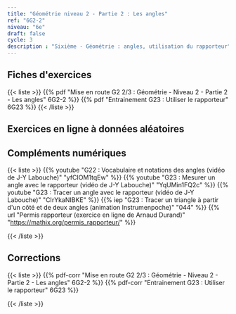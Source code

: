 ```yaml
---
title: "Géométrie niveau 2 - Partie 2 : Les angles"
ref: "6G2-2"
niveau: "6e"
draft: false
cycle: 3
description : "Sixième - Géométrie : angles, utilisation du rapporteur"
---
```




<h2 class="ui horizontal divider header"> Fiches d'exercices</h2>


{{< liste >}}
	{{% pdf "Mise en route G2 2/3 : Géométrie - Niveau 2 - Partie 2 - Les angles" 6G2-2 %}}
	{{% pdf "Entrainement G23 : Utiliser le rapporteur" 6G23 %}}
{{< /liste >}}


<div class="ui hidden divider"></div>
<div class="ui hidden divider"></div>

<h2 class="ui horizontal divider header">Exercices en ligne à données aléatoires</h2>
<div class="ui middle aligned animated selection divided list" id="MenuDesExercices">
</div>


<script type="module">
    import {listeTheme} from "/modules/menuDesExercicesDisponibles.js";
    document.getElementById('MenuDesExercices').innerHTML=listeTheme('6G22')+listeTheme('6G23')
</script>

<div class="ui hidden divider"></div>
<div class="ui hidden divider"></div>


<h2 class="ui horizontal divider header"> Compléments numériques</h2>


{{< liste >}}
	{{% youtube "G22 : Vocabulaire et notations des angles (vidéo de J-Y Labouche)" "yfCIOM1tqEw" %}}
	{{% youtube "G23 : Mesurer un angle avec le rapporteur (vidéo de J-Y Labouche)" "YqUMin1FQ2c" %}}
	{{% youtube "G23 : Tracer un angle avec le rapporteur (vidéo de J-Y Labouche)" "CIrYkaNIBKE" %}}
	{{% iep "G23 : Tracer un triangle à partir d'un côté et de deux angles (animation Instrumenpoche)" "044" %}}
	{{% url "Permis rapporteur (exercice en ligne de Arnaud Durand)" "https://mathix.org/permis_rapporteur/" %}}

	
{{< /liste >}}

<div class="ui hidden divider"></div>
<div class="ui hidden divider"></div>

<h2 class="ui horizontal divider header"> Corrections</h2>


{{< liste >}}
	{{% pdf-corr "Mise en route G2 2/3 : Géométrie - Niveau 2 - Partie 2 - Les angles" 6G2-2 %}}
	{{% pdf-corr "Entrainement G23 : Utiliser le rapporteur" 6G23 %}}

{{< /liste >}}


